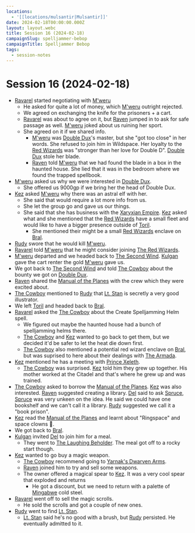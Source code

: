 ```yaml
---
locations:
  - '[[locations/mulsantir|Mulsantir]]'
date: 2024-02-18T00:00:00.000Z
layout: layout.webc
title: Session 16 (2024-02-18)
campaignSlug: spelljammer-bebop
campaignTitle: Spelljammer Bebop
tags:
  - session-notes
---
```

# Session 16 (2024-02-18)

- [Ravarel](pcs/ravarel-deshent.md) started negotiating with [M'weru](npcs/mweru.md)
	- He asked for quite a lot of money, which [M'weru](npcs/mweru.md) outright rejected.
	- We agreed on exchanging the knife for the prisoners + a cart.
	- [Ravarel](pcs/ravarel-deshent.md) was about to agree on it, but [Raven](pcs/raven.md) jumped in to ask for safe passage as well. [M'weru](npcs/mweru.md) joked about us ruining her sport.
	- She agreed on it if we shared info.
		- [M'weru](npcs/mweru.md) was [Double Dux](dubbuldux.md)'s master, but she "got too close" in her words. She refused to join him in Wildspace. Her loyalty to the [Red Wizards](other/the-red-wizards.md) was "stronger than her love for Double D". [Double Dux](dubbuldux.md) stole her blade.
		- [Raven](pcs/raven.md) told [M'weru](npcs/mweru.md) that we had found the blade in a box in the haunted house. She lied that it was in the bedroom where we found the trapped spellbook.
- [M'weru](npcs/mweru.md) asked us why we were interested in [Double Dux](dubbuldux.md).
	- She offered us 9000gp if we bring her the head of Double Dux.
- [Kez](pcs/kez-bardaux.md) asked [M'weru](npcs/mweru.md) why there was an astral elf with her.
	- She said that would require a lot more info from us.
	- She let the group go and gave us our things.
	- She said that she has business with the [Xaryxian Empire](other/xaryxian-empire.md). [Kez](pcs/kez-bardaux.md) asked what and she mentioned that the [Red Wizards](other/the-red-wizards.md) have a small fleet and would like to have a bigger presence outside of [Toril](locations/toril.md).
		- She mentioned their might be a small [Red Wizards](other/the-red-wizards.md) enclave on [Bral](locations/the-rock-of-bral.md).
- [Rudy](pcs/refuge-unit-d3.md) swore that he would kill [M'weru](npcs/mweru.md).
- [Ravarel](pcs/ravarel-deshent.md) told [M'weru](npcs/mweru.md) that he might consider joining [The Red Wizards](other/the-red-wizards.md).
- [M'weru](npcs/mweru.md) departed and we headed back to [The Second Wind](other/the-second-wind.md). [Kulgan](pcs/kulgan.md) gave the cart renter the gold [M'weru](npcs/mweru.md) gave us.
- We got back to [The Second Wind](other/the-second-wind.md) and told [The Cowboy](npcs/the-cowboy.md) about the bounty we got on [Double Dux](dubbuldux.md).
- [Raven](pcs/raven.md) shared the [Manual of the Planes](other/manual-of-the-planes.md) with the crew which they were excited about.
- [The Cowboy](npcs/the-cowboy.md) mentioned to [Rudy](pcs/refuge-unit-d3.md) that [Lt. Stan](npcs/lt-stan.md) is secretly a very good illustrator.
- We left [Toril](locations/toril.md) and headed back to [Bral](locations/the-rock-of-bral.md).
- [Ravarel](pcs/ravarel-deshent.md) asked the [The Cowboy](npcs/the-cowboy.md) about the Create Spelljamming Helm spell.
	- We figured out maybe the haunted house had a bunch of spelljamming helms there.
	- [The Cowboy](npcs/the-cowboy.md) and [Kez](pcs/kez-bardaux.md) wanted to go back to get them, but we decided it'd be safer to let the heat die down first.
	- [The Cowboy](npcs/the-cowboy.md) also mentioned a potential red wizard enclave on [Bral](locations/the-rock-of-bral.md), but was suprised to here about their dealings with [The Armada](other/xaryxian-empire.md).
- [Kez](pcs/kez-bardaux.md) mentioned he has a meeting with [Prince Xeleth](npcs/prince-xeleth.md).
	- [The Cowboy](npcs/the-cowboy.md) was surprised. [Kez](pcs/kez-bardaux.md) told him they grew up together. His mother worked at the Citadel and that's where he grew up and was trained.
- [The Cowboy](npcs/the-cowboy.md) asked to borrow the [Manual of the Planes](other/manual-of-the-planes.md). [Kez](pcs/kez-bardaux.md) was also interested. [Raven](pcs/raven.md) suggested creating a library. [Del](npcs/captain-del.md) said to ask [Spruce](npcs/spruce.md), [Spruce](npcs/spruce.md) was very unkeen on the idea. He said we could have one bookshelf and we can't call it a library. [Rudy](pcs/refuge-unit-d3.md) suggested we call it a "book prison".
- [Kez](pcs/kez-bardaux.md) read the [Manual of the Planes](other/manual-of-the-planes.md) and learnt about "Ringspace" and space clowns 🤡.
- We got back to [Bral](locations/the-rock-of-bral.md).
- [Kulgan](pcs/kulgan.md) invited [Del](npcs/captain-del.md) to join him for a meal.
	- They went to [The Laughing Beholder](locations/the-laughing-beholder.md). The meal got off to a rocky start though.
- [Kez](pcs/kez-bardaux.md) wanted to go buy a magic weapon.
	- [The Cowboy](npcs/the-cowboy.md) recommend going to [Yarnak's Dwarven Arms](locations/yarnaks-dwarven-arms.md).
	- [Raven](pcs/raven.md) joined him to try and sell some weapons.
	- The owner offered a magical spear to [Kez](pcs/kez-bardaux.md). It was a very cool spear that exploded and returns
		- He got a discount, but we need to return with a palette of [Mingabwe](locations/mingabwe.md) cold steel.
- [Ravarel](pcs/ravarel-deshent.md) went off to sell the magic scrolls.
	- He sold the scrolls and got a couple of new ones.
- [Rudy](pcs/refuge-unit-d3.md) went to find [Lt. Stan](npcs/lt-stan.md).
	- [Lt. Stan](npcs/lt-stan.md) said he's no good with a brush, but [Rudy](pcs/refuge-unit-d3.md) persisted. He eventually admitted to it.
